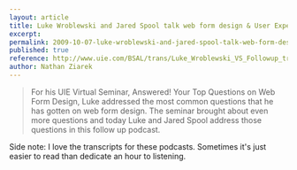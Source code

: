 ```yaml
---
layout: article
title: Luke Wroblewski and Jared Spool talk web form design & User Experience
excerpt: 
permalink: 2009-10-07-luke-wroblewski-and-jared-spool-talk-web-form-design-ux
published: true
reference: http://www.uie.com/BSAL/trans/Luke_Wroblewski_VS_Followup_transcript.html
author: Nathan Ziarek
---
```


> For his UIE Virtual Seminar, Answered! Your Top Questions on Web Form Design, Luke addressed the most common questions that he has gotten on web form design. The seminar brought about even more questions and today Luke and Jared Spool address those questions in this follow up podcast.

Side note: I love the transcripts for these podcasts. Sometimes it's just easier to read than dedicate an hour to listening.